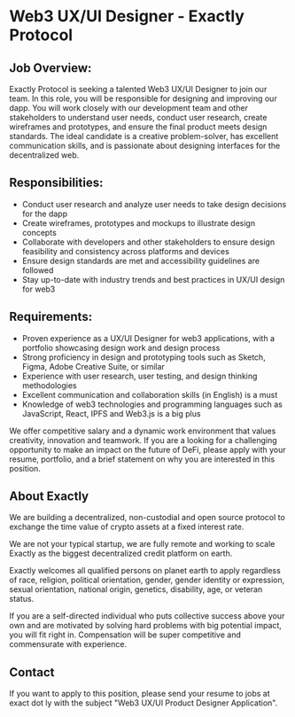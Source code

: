 # Web3 UX/UI Designer - Exactly Protocol

## Job Overview:

Exactly Protocol is seeking a talented Web3 UX/UI Designer to join our team. In this role, you will be responsible for designing and improving our dapp. You will work closely with our development team and other stakeholders to understand user needs, conduct user research, create wireframes and prototypes, and ensure the final product meets design standards. The ideal candidate is a creative problem-solver, has excellent communication skills, and is passionate about designing interfaces for the decentralized web.

## Responsibilities:

- Conduct user research and analyze user needs to take design decisions for the dapp
- Create wireframes, prototypes and mockups to illustrate design concepts
- Collaborate with developers and other stakeholders to ensure design feasibility and consistency across platforms and devices
- Ensure design standards are met and accessibility guidelines are followed
- Stay up-to-date with industry trends and best practices in UX/UI design for web3

## Requirements:

- Proven experience as a UX/UI Designer for web3 applications, with a portfolio showcasing design work and design process
- Strong proficiency in design and prototyping tools such as Sketch, Figma, Adobe Creative Suite, or similar
- Experience with user research, user testing, and design thinking methodologies
- Excellent communication and collaboration skills (in English) is a must
- Knowledge of web3 technologies and programming languages such as JavaScript, React, IPFS and Web3.js is a big plus

We offer competitive salary and a dynamic work environment that values creativity, innovation and teamwork. If you are a looking for a challenging opportunity to make an impact on the future of DeFi, please apply with your resume, portfolio, and a brief statement on why you are interested in this position.

## About Exactly

We are building a decentralized, non-custodial and open source protocol to exchange the time value of crypto assets at a fixed interest rate.

We are not your typical startup, we are fully remote and working to scale Exactly as the biggest decentralized credit platform on earth.

Exactly welcomes all qualified persons on planet earth to apply regardless of race, religion, political orientation, gender, gender identity or expression, sexual orientation, national origin, genetics, disability, age, or veteran status.

If you are a self-directed individual who puts collective success above your own and are motivated by solving hard problems with big potential impact, you will fit right in. Compensation will be super competitive and commensurate with experience.

## Contact

If you want to apply to this position, please send your resume to jobs at exact dot ly with the subject "Web3 UX/UI Product Designer Application".
